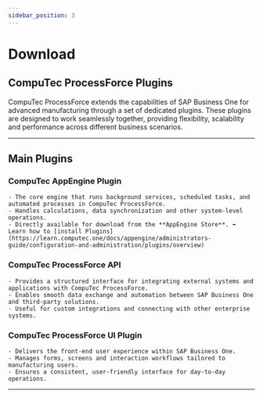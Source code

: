 ```yaml
---
sidebar_position: 3
---
```


# Download

## CompuTec ProcessForce Plugins

CompuTec ProcessForce extends the capabilities of SAP Business One for advanced manufacturing through a set of dedicated plugins. These plugins are designed to work seamlessly together, providing flexibility, scalability and performance across different business scenarios.

---

## Main Plugins

### CompuTec AppEngine Plugin

    - The core engine that runs background services, scheduled tasks, and automated processes in CompuTec ProcessForce.
    - Handles calculations, data synchronization and other system-level operations.
    - Directly available for download from the **AppEngine Store**. ➡️ Learn how to [install Plugins](https://learn.computec.one/docs/appengine/administrators-guide/configuration-and-administration/plugins/overview)

### CompuTec ProcessForce API

    - Provides a structured interface for integrating external systems and applications with CompuTec ProcessForce.
    - Enables smooth data exchange and automation between SAP Business One and third-party solutions.
    - Useful for custom integrations and connecting with other enterprise systems.

### CompuTec ProcessForce UI Plugin

    - Delivers the front-end user experience within SAP Business One.
    - Manages forms, screens and interaction workflows tailored to manufacturing users.
    - Ensures a consistent, user-friendly interface for day-to-day operations.

---
